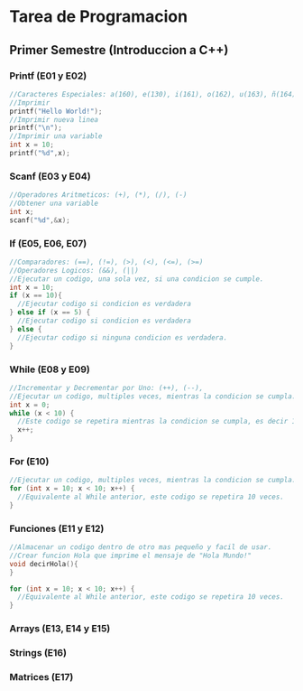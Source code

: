 # Tarea de Programacion

## Primer Semestre (Introduccion a C++)

### Printf (E01 y E02)
```cpp
//Caracteres Especiales: a(160), e(130), i(161), o(162), u(163), ñ(164), Ñ(165) 
//Imprimir
printf("Hello World!");
//Imprimir nueva linea
printf("\n");
//Imprimir una variable
int x = 10;
printf("%d",x);
```
### Scanf (E03 y E04)
```cpp
//Operadores Aritmeticos: (+), (*), (/), (-)
//Obtener una variable
int x;
scanf("%d",&x);
```
### If (E05, E06, E07)
```cpp
//Comparadores: (==), (!=), (>), (<), (<=), (>=)
//Operadores Logicos: (&&), (||)
//Ejecutar un codigo, una sola vez, si una condicion se cumple.
int x = 10;
if (x == 10){
  //Ejecutar codigo si condicion es verdadera
} else if (x == 5) {
  //Ejecutar codigo si condicion es verdadera
} else {
  //Ejecutar codigo si ninguna condicion es verdadera.
}
```
### While (E08 y E09)
```cpp
//Incrementar y Decrementar por Uno: (++), (--), 
//Ejecutar un codigo, multiples veces, mientras la condicion se cumpla.
int x = 0;
while (x < 10) {
  //Este codigo se repetira mientras la condicion se cumpla, es decir 10 veces.
  x++;
}
```
### For (E10)
```cpp
//Ejecutar un codigo, multiples veces, mientras la condicion se cumpla.
for (int x = 10; x < 10; x++) {
  //Equivalente al While anterior, este codigo se repetira 10 veces.
}
```
### Funciones (E11 y E12)
```cpp
//Almacenar un codigo dentro de otro mas pequeño y facil de usar.
//Crear funcion Hola que imprime el mensaje de "Hola Mundo!"
void decirHola(){
}

for (int x = 10; x < 10; x++) {
  //Equivalente al While anterior, este codigo se repetira 10 veces.
}
```
### Arrays (E13, E14 y E15)
### Strings (E16)
### Matrices (E17)

